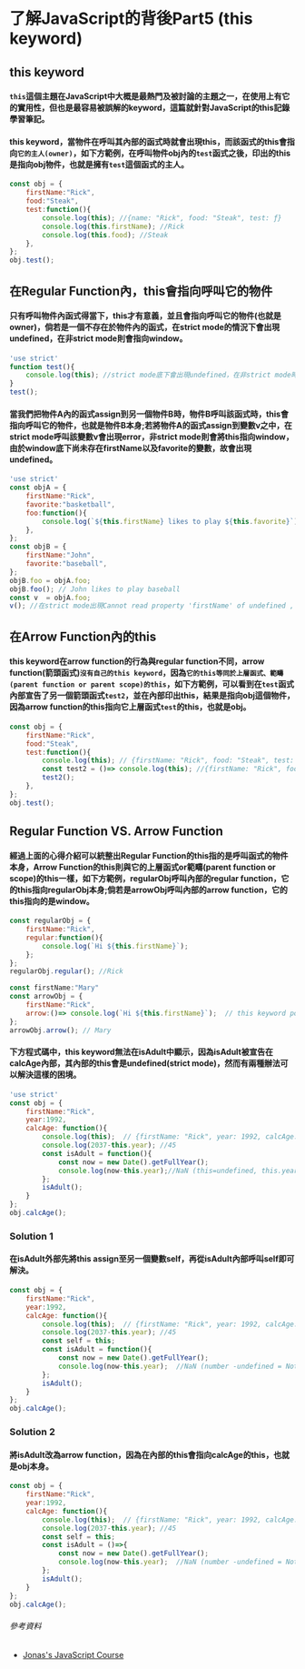 # 了解JavaScript的背後Part5 (this keyword)
## this keyword
#### `this`這個主題在JavaScript中大概是最熱門及被討論的主題之一，在使用上有它的實用性，但也是最容易被誤解的keyword，這篇就針對JavaScript的this記錄學習筆記。
#### this keyword，當物件在呼叫其內部的函式時就會出現this，而該函式的this會指向`它的主人(owner)`，如下方範例，在呼叫物件obj內的`test`函式之後，印出的this是指向obj物件，也就是擁有`test`這個函式的主人。
```js
const obj = {
    firstName:"Rick",
    food:"Steak",
    test:function(){
        console.log(this); //{name: "Rick", food: "Steak", test: ƒ}
        console.log(this.firstName); //Rick
        console.log(this.food); //Steak
    },
};
obj.test();
```
## 在Regular Function內，this會指向呼叫它的物件
#### 只有呼叫物件內函式得當下，this才有意義，並且會指向呼叫它的物件(也就是owner)，倘若是一個不存在於物件內的函式，在strict mode的情況下會出現undefined，在非strict mode則會指向window。
```js
'use strict'
function test(){
    console.log(this); //strict mode底下會出現undefined，在非strict mode時，this會指向window
}
test();
```

#### 當我們把物件A內的函式assign到另一個物件B時，物件B呼叫該函式時，this會指向呼叫它的物件，也就是物件B本身;若將物件A的函式assign到變數v之中，在strict mode呼叫該變數v會出現error，非strict mode則會將this指向window，由於window底下尚未存在firstName以及favorite的變數，故會出現undefined。
```js
'use strict'
const objA = {
    firstName:"Rick",
    favorite:"basketball",
    foo:function(){
        console.log(`${this.firstName} likes to play ${this.favorite}`);
    },
};
const objB = {
    firstName:"John",
    favorite:"baseball",
};
objB.foo = objA.foo;
objB.foo(); // John likes to play baseball
const v  = objA.foo;
v(); //在strict mode出現Cannot read property 'firstName' of undefined , 非strict mode則出現undefined likes to play undefined
```

## 在Arrow Function內的this
#### this keyword在arrow function的行為與regular function不同，arrow function(箭頭函式)`沒有自己的this keyword`，因為`它的this等同於上層函式、範疇(parent function or parent scope)的this`，如下方範例，可以看到在`test`函式內部宣告了另一個箭頭函式`test2`，並在內部印出this，結果是指向obj這個物件，因為arrow function的this指向它上層函式`test`的this，也就是obj。
```js
const obj = {
    firstName:"Rick",
    food:"Steak",
    test:function(){
        console.log(this); // {firstName: "Rick", food: "Steak", test: ƒ}
        const test2 = ()=> console.log(this); //{firstName: "Rick", food: "Steak", test: ƒ}
        test2();
    },
};
obj.test();
```

## Regular Function VS. Arrow Function

#### 經過上面的心得介紹可以統整出Regular Function的this指的是呼叫函式的物件本身，Arrow Function的this則與它的上層函式or範疇(parent function or scope)的this一樣，如下方範例，regularObj呼叫內部的regular function，它的this指向regularObj本身;倘若是arrowObj呼叫內部的arrow function，它的this指向的是window。
```js
const regularObj = {
    firstName:"Rick",
    regular:function(){
        console.log(`Hi ${this.firstName}`);
    };
};
regularObj.regular(); //Rick

const firstName:"Mary"
const arrowObj = {
    firstName:"Rick",
    arrow:()=> console.log(`Hi ${this.firstName}`);  // this keyword point to window, window.firstName = Mary;
};
arrowObj.arrow(); // Mary
```
#### 下方程式碼中，this keyword無法在isAdult中顯示，因為isAdult被宣告在calcAge內部，其內部的this會是undefined(strict mode)，然而有兩種辦法可以解決這樣的困境。
```js
'use strict'
const obj = {  
    firstName:"Rick",
    year:1992,
    calcAge: function(){
        console.log(this);  // {firstName: "Rick", year: 1992, calcAge: ƒ}
        console.log(2037-this.year); //45
        const isAdult = function(){
            const now = new Date().getFullYear();
            console.log(now-this.year);//NaN (this=undefined, this.year=undefined, number-undefined = NaN )
        };
        isAdult();
    }
};
obj.calcAge();
```
### Solution 1 
#### 在isAdult外部先將this assign至另一個變數self，再從isAdult內部呼叫self即可解決。
```js
const obj = {  
    firstName:"Rick",
    year:1992,
    calcAge: function(){
        console.log(this);  // {firstName: "Rick", year: 1992, calcAge: ƒ}
        console.log(2037-this.year); //45
        const self = this;
        const isAdult = function(){
            const now = new Date().getFullYear();
            console.log(now-this.year);  //NaN (number -undefined = Not a Number )
        };
        isAdult();
    }
};
obj.calcAge();
```
### Solution 2
#### 將isAdult改為arrow function，因為在內部的this會指向calcAge的this，也就是obj本身。
```js
const obj = {  
    firstName:"Rick",
    year:1992,
    calcAge: function(){
        console.log(this);  // {firstName: "Rick", year: 1992, calcAge: ƒ}
        console.log(2037-this.year); //45
        const self = this;
        const isAdult = ()=>{
            const now = new Date().getFullYear();
            console.log(now-this.year);  //NaN (number -undefined = Not a Number )
        };
        isAdult();
    }
};
obj.calcAge();
```
###### 參考資料
* [Jonas's JavaScript Course](https://www.udemy.com/course/the-complete-javascript-course/)
